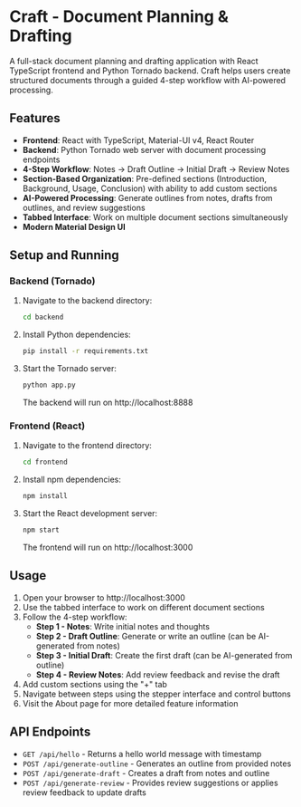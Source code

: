 # Craft - Document Planning & Drafting

A full-stack document planning and drafting application with React TypeScript frontend and Python Tornado backend. Craft helps users create structured documents through a guided 4-step workflow with AI-powered processing.

## Features

- **Frontend**: React with TypeScript, Material-UI v4, React Router
- **Backend**: Python Tornado web server with document processing endpoints
- **4-Step Workflow**: Notes → Draft Outline → Initial Draft → Review Notes
- **Section-Based Organization**: Pre-defined sections (Introduction, Background, Usage, Conclusion) with ability to add custom sections
- **AI-Powered Processing**: Generate outlines from notes, drafts from outlines, and review suggestions
- **Tabbed Interface**: Work on multiple document sections simultaneously
- **Modern Material Design UI**

## Setup and Running

### Backend (Tornado)

1. Navigate to the backend directory:
   ```bash
   cd backend
   ```

2. Install Python dependencies:
   ```bash
   pip install -r requirements.txt
   ```

3. Start the Tornado server:
   ```bash
   python app.py
   ```

   The backend will run on http://localhost:8888

### Frontend (React)

1. Navigate to the frontend directory:
   ```bash
   cd frontend
   ```

2. Install npm dependencies:
   ```bash
   npm install
   ```

3. Start the React development server:
   ```bash
   npm start
   ```

   The frontend will run on http://localhost:3000

## Usage

1. Open your browser to http://localhost:3000
2. Use the tabbed interface to work on different document sections
3. Follow the 4-step workflow:
   - **Step 1 - Notes**: Write initial notes and thoughts
   - **Step 2 - Draft Outline**: Generate or write an outline (can be AI-generated from notes)
   - **Step 3 - Initial Draft**: Create the first draft (can be AI-generated from outline)
   - **Step 4 - Review Notes**: Add review feedback and revise the draft
4. Add custom sections using the "+" tab
5. Navigate between steps using the stepper interface and control buttons
6. Visit the About page for more detailed feature information

## API Endpoints

- `GET /api/hello` - Returns a hello world message with timestamp
- `POST /api/generate-outline` - Generates an outline from provided notes
- `POST /api/generate-draft` - Creates a draft from notes and outline
- `POST /api/generate-review` - Provides review suggestions or applies review feedback to update drafts